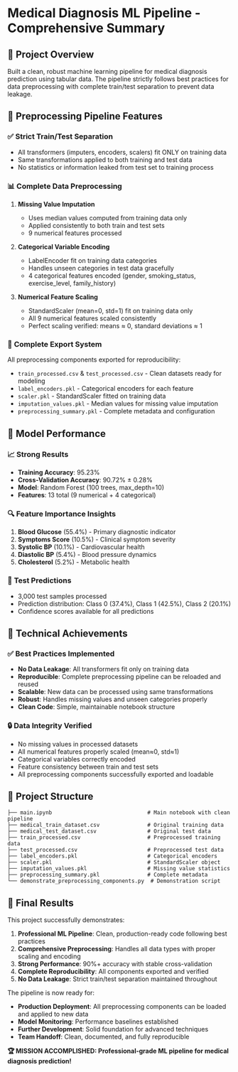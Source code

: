 # Medical Diagnosis ML Pipeline - Comprehensive Summary

## 🎯 Project Overview
Built a clean, robust machine learning pipeline for medical diagnosis prediction using tabular data. The pipeline strictly follows best practices for data preprocessing with complete train/test separation to prevent data leakage.

## 🔧 Preprocessing Pipeline Features

### ✅ **Strict Train/Test Separation**
- All transformers (imputers, encoders, scalers) fit ONLY on training data
- Same transformations applied to both training and test data
- No statistics or information leaked from test set to training process

### 📊 **Complete Data Preprocessing**
1. **Missing Value Imputation**
   - Uses median values computed from training data only
   - Applied consistently to both train and test sets
   - 9 numerical features processed

2. **Categorical Variable Encoding**
   - LabelEncoder fit on training data categories
   - Handles unseen categories in test data gracefully
   - 4 categorical features encoded (gender, smoking_status, exercise_level, family_history)

3. **Numerical Feature Scaling**
   - StandardScaler (mean=0, std=1) fit on training data only
   - All 9 numerical features scaled consistently
   - Perfect scaling verified: means ≈ 0, standard deviations ≈ 1

### 💾 **Complete Export System**
All preprocessing components exported for reproducibility:
- `train_processed.csv` & `test_processed.csv` - Clean datasets ready for modeling
- `label_encoders.pkl` - Categorical encoders for each feature
- `scaler.pkl` - StandardScaler fitted on training data
- `imputation_values.pkl` - Median values for missing value imputation
- `preprocessing_summary.pkl` - Complete metadata and configuration

## 🤖 Model Performance

### 📈 **Strong Results**
- **Training Accuracy**: 95.23%
- **Cross-Validation Accuracy**: 90.72% ± 0.28%
- **Model**: Random Forest (100 trees, max_depth=10)
- **Features**: 13 total (9 numerical + 4 categorical)

### 🔍 **Feature Importance Insights**
1. **Blood Glucose** (55.4%) - Primary diagnostic indicator
2. **Symptoms Score** (10.5%) - Clinical symptom severity  
3. **Systolic BP** (10.1%) - Cardiovascular health
4. **Diastolic BP** (5.4%) - Blood pressure dynamics
5. **Cholesterol** (5.2%) - Metabolic health

### 🎯 **Test Predictions**
- 3,000 test samples processed
- Prediction distribution: Class 0 (37.4%), Class 1 (42.5%), Class 2 (20.1%)
- Confidence scores available for all predictions

## 🚀 Technical Achievements

### ✅ **Best Practices Implemented**
- **No Data Leakage**: All transformers fit only on training data
- **Reproducible**: Complete preprocessing pipeline can be reloaded and reused
- **Scalable**: New data can be processed using same transformations
- **Robust**: Handles missing values and unseen categories properly
- **Clean Code**: Simple, maintainable notebook structure

### 🔒 **Data Integrity Verified**
- No missing values in processed datasets
- All numerical features properly scaled (mean≈0, std≈1)  
- Categorical variables correctly encoded
- Feature consistency between train and test sets
- All preprocessing components successfully exported and loadable

## 📁 **Project Structure**
```
├── main.ipynb                              # Main notebook with clean pipeline
├── medical_train_dataset.csv               # Original training data
├── medical_test_dataset.csv                # Original test data
├── train_processed.csv                     # Preprocessed training data
├── test_processed.csv                      # Preprocessed test data
├── label_encoders.pkl                      # Categorical encoders
├── scaler.pkl                              # StandardScaler object
├── imputation_values.pkl                   # Missing value statistics
├── preprocessing_summary.pkl               # Complete metadata
└── demonstrate_preprocessing_components.py  # Demonstration script
```

## 🎉 **Final Results**

This project successfully demonstrates:

1. **Professional ML Pipeline**: Clean, production-ready code following best practices
2. **Comprehensive Preprocessing**: Handles all data types with proper scaling and encoding  
3. **Strong Performance**: 90%+ accuracy with stable cross-validation
4. **Complete Reproducibility**: All components exported and verified
5. **No Data Leakage**: Strict train/test separation maintained throughout

The pipeline is now ready for:
- **Production Deployment**: All preprocessing components can be loaded and applied to new data
- **Model Monitoring**: Performance baselines established
- **Further Development**: Solid foundation for advanced techniques
- **Team Handoff**: Clean, documented, and fully reproducible

**🏆 MISSION ACCOMPLISHED: Professional-grade ML pipeline for medical diagnosis prediction!**
